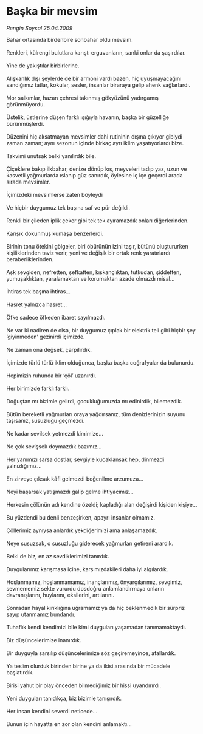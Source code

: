 # Başka bir mevsim

*Rengin Soysal 25.04.2009*

<div class="taraf_structure_2col_1zq">
<div class="margen_n">



 <p>Bahar ortasında birdenbire sonbahar oldu mevsim. <br/><br/>Renkleri, külrengi bulutlara karıştı erguvanların, sanki onlar da şaşırdılar. <br/><br/>Yine de yakıştılar birbirlerine. <br/><br/>Alışkanlık dışı şeylerde de bir armoni vardı bazen, hiç uyuşmayacağını sandığımız tatlar, kokular, sesler, insanlar biraraya gelip ahenk sağlarlardı. <br/><br/>Mor salkımlar, hazan çehresi takınmış gökyüzünü yadırgamış görünmüyordu. <br/><br/>Üstelik, üstlerine düşen farklı ışığıyla havanın, başka bir güzelliğe bürünmüşlerdi. <br/><br/>Düzenini hiç aksatmayan mevsimler dahi rutininin dışına çıkıyor gibiydi zaman zaman; aynı sezonun içinde birkaç ayrı iklim yaşatıyorlardı bize. <br/><br/>Takvimi unutsak belki yanılırdık bile. <br/><br/>Çiçeklere bakıp ilkbahar, denize dönüp kış, meyveleri tadıp yaz, uzun ve kasvetli yağmurlarda ıslanıp güz sanırdık, öylesine iç içe geçerdi arada sırada mevsimler. <br/><br/>İçimizdeki mevsimlerse zaten böyleydi <br/><br/>Ve hiçbir duygumuz tek başına saf ve pür değildi. <br/><br/>Renkli bir çileden iplik çeker gibi tek tek ayıramazdık onları diğerlerinden. <br/><br/>Karışık dokunmuş kumaşa benzerlerdi. <br/><br/>Birinin tonu ötekini gölgeler, biri öbürünün izini taşır, bütünü oluştururken kişiliklerinden taviz verir, yeni ve değişik bir ortak renk yaratırlardı beraberliklerinden. <br/><br/>Aşk sevgiden, nefretten, şefkatten, kıskançlıktan, tutkudan, şiddetten, yumuşaklıktan, yaralamaktan ve korumaktan azade olmazdı misal... <br/><br/>İhtiras tek başına ihtiras... <br/><br/>Hasret yalnızca hasret... <br/><br/>Öfke sadece öfkeden ibaret sayılmazdı. <br/><br/>Ne var ki nadiren de olsa, bir duygumuz çıplak bir elektrik teli gibi hiçbir şey ‘giyinmeden’ gezinirdi içimizde. <br/><br/>Ne zaman ona değsek, çarpılırdık. <br/><br/>İçimizde türlü türlü iklim olduğunca, başka başka coğrafyalar da bulunurdu. <br/><br/>Hepimizin ruhunda bir ‘çöl’ uzanırdı. <br/><br/>Her birimizde farklı farklı. <br/><br/>Doğuştan mı bizimle gelirdi, çocukluğumuzda mı edinirdik, bilemezdik. <br/><br/>Bütün bereketli yağmurları oraya yağdırsanız, tüm denizlerinizin suyunu taşısanız, susuzluğu geçmezdi. <br/><br/>Ne kadar sevilsek yetmezdi kimimize... <br/><br/>Ne çok sevişsek doymazdık bazımız... <br/><br/>Her yanımızı sarsa dostlar, sevgiyle kucaklansak hep, dinmezdi yalnızlığımız... <br/><br/>En zirveye çıksak kâfi gelmezdi beğenilme arzumuza... <br/><br/>Neyi başarsak yatışmazdı galip gelme ihtiyacımız... <br/><br/>Herkesin çölünün adı kendine özeldi; kapladığı alan değişirdi kişiden kişiye... <br/><br/>Bu yüzdendi bu denli benzeşirken, apayrı insanlar olmamız. <br/><br/>Çöllerimiz aynıysa anlardık yekdiğerimizi ama anlaşamazdık. <br/><br/>Neye susuzsak, o susuzluğu giderecek yağmurları getireni arardık. <br/><br/>Belki de biz, en az sevdiklerimizi tanırdık. <br/><br/>Duygularımız karışmasa içine, karşımızdakileri daha iyi algılardık. <br/><br/>Hoşlanmamız, hoşlanmamamız, inançlarımız, önyargılarımız, sevgimiz, sevmememiz sekte vururdu dosdoğru anlamlandırmaya onların davranışlarını, huylarını, eksilerini, artılarını. <br/><br/>Sonradan hayal kırıklığına uğramamız ya da hiç beklenmedik bir sürpriz sayıp utanmamız bundandı. <br/><br/>Tuhaflık kendi kendimizi bile kimi duyguları yaşamadan tanımamaktaydı. <br/><br/>Biz düşüncelerimize inanırdık. <br/><br/>Bir duyguyla sarsılıp düşüncelerimize söz geçiremeyince, afallardık. <br/><br/>Ya teslim olurduk birinden birine ya da ikisi arasında bir mücadele başlatırdık. <br/><br/>Birisi yahut bir olay önceden bilmediğimiz bir hissi uyandırırdı. <br/><br/>Yeni duyguları tanıdıkça, biz bizimle tanışırdık. <br/><br/>Her insan kendini severdi neticede... <br/><br/>Bunun için hayatta en zor olan kendini anlamaktı... </p>

<br/>


<div id="taraf_not">
</div>

</div>


</div>
